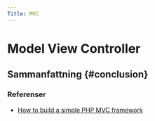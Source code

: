 ```yaml
---
Title: MVC
---
```

Model View Controller
===================================================================================================

Sammanfattning                                                                        {#conclusion}
---------------------------------------------------------------------------------------------------

### Referenser
* [How to build a simple PHP MVC framework](https://www.giuseppemaccario.com/how-to-build-a-simple-php-mvc-framework/)
